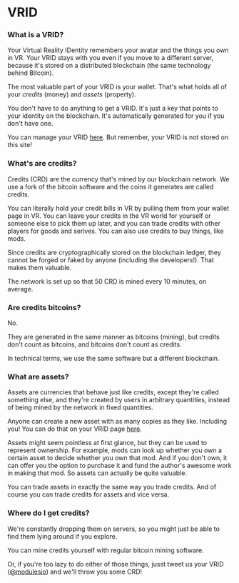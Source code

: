 # VRID

### What is a VRID?

Your Virtual Reality IDentity remembers your avatar and the things you own in VR. Your VRID stays with you even if you move to a different server, because it's stored on a distributed blockchain (the same technology behind Bitcoin).

The most valuable part of your VRID is your wallet. That's what holds all of your _credits_ (money) and _assets_ (property).

You don't have to do anything to get a VRID. It's just a key that points to your identity on the blockchain. It's automatically generated for you if you don't have one.

You can manage your VRID [here](/id). But remember, your VRID is not stored on this site!

### What's are credits?

Credits (CRD) are the currency that's mined by our blockchain network. We use a fork of the bitcoin software and the coins it generates are called credits.

You can literally hold your credit bills in VR by pulling them from your wallet page in VR. You can leave your credits in the VR world for yourself or someone else to pick them up later, and you can trade credits with other players for goods and serives. You can also use credits to buy things, like mods.

Since credits are cryptographically stored on the blockchain ledger, they cannot be forged or faked by anyone (including the developers!). That makes them valuable.

The network is set up so that 50 CRD is mined every 10 minutes, on average.

### Are credits bitcoins?

No.

They are generated in the same manner as bitcoins (mining), but credits don't count as bitcoins, and bitcoins don't count as credits.

In technical terms, we use the same software but a different blockchain.

### What are assets?

Assets are currencies that behave just like credits, except they're called something else, and they're created by users in arbitrary quantities, instead of being mined by the network in fixed quantities.

Anyone can create a new asset with as many copies as they like. Including you! You can do that on your VRID page [here](/id).

Assets might seem pointless at first glance, but they can be used to represent ownership. For example, mods can look up whether you own a certain asset to decide whether you own that mod. And if you don't own, it can offer you the option to purchase it and fund the author's awesome work in making that mod. So assets can actually be quite valuable.

You can trade assets in exactly the same way you trade credits. And of course you can trade credits for assets and vice versa.

### Where do I get credits?

We're constantly dropping them on servers, so you might just be able to find them lying around if you explore.

You can mine credits yourself with regular bitcoin mining software.

Or, if you're too lazy to do either of those things, jusst tweet us your VRID ([@modulesio](https://twitter.com/modulesio)) and we'll throw you some CRD!
